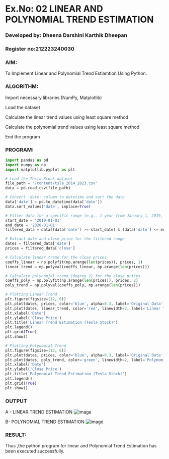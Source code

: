 # Ex.No: 02 LINEAR AND POLYNOMIAL TREND ESTIMATION

### Developed by: Dheena Darshini Karthik Dheepan
### Register no:212223240030


### AIM:
To Implement Linear and Polynomial Trend Estiamtion Using Python.

### ALGORITHM:
Import necessary libraries (NumPy, Matplotlib)

Load the dataset

Calculate the linear trend values using least square method

Calculate the polynomial trend values using least square method

End the program
### PROGRAM:
```python
import pandas as pd
import numpy as np
import matplotlib.pyplot as plt

# Load the Tesla Stock dataset
file_path = '/content/tsla_2014_2023.csv'
data = pd.read_csv(file_path)

# Convert 'date' column to datetime and sort the data
data['date'] = pd.to_datetime(data['date'])
data.sort_values('date', inplace=True)

# Filter data for a specific range (e.g., 1 year from January 1, 2019, to January 1, 2020)
start_date = '2019-01-01'
end_date = '2020-01-01'
filtered_data = data[(data['date'] >= start_date) & (data['date'] <= end_date)]

# Extract date and close price for the filtered range
dates = filtered_data['date']
prices = filtered_data['close']

# Calculate linear trend for the close prices
coeffs_linear = np.polyfit(np.arange(len(prices)), prices, 1)
linear_trend = np.polyval(coeffs_linear, np.arange(len(prices)))

# Calculate polynomial trend (degree 2) for the close prices
coeffs_poly = np.polyfit(np.arange(len(prices)), prices, 2)
poly_trend = np.polyval(coeffs_poly, np.arange(len(prices)))

# Plotting Linear Trend
plt.figure(figsize=(12, 6))
plt.plot(dates, prices, color='blue', alpha=0.3, label='Original Data')  # Use transparency
plt.plot(dates, linear_trend, color='red', linewidth=2, label='Linear Trend')
plt.xlabel('Date')
plt.ylabel('Close Price')
plt.title('Linear Trend Estimation (Tesla Stock)')
plt.legend()
plt.grid(True)
plt.show()

# Plotting Polynomial Trend
plt.figure(figsize=(12, 6))
plt.plot(dates, prices, color='blue', alpha=0.3, label='Original Data')  # Use transparency
plt.plot(dates, poly_trend, color='green', linewidth=2, label='Polynomial Trend (Degree 2)')
plt.xlabel('Date')
plt.ylabel('Close Price')
plt.title('Polynomial Trend Estimation (Tesla Stock)')
plt.legend()
plt.grid(True)
plt.show()

```

### OUTPUT


A - LINEAR TREND ESTIMATION
![image](https://github.com/user-attachments/assets/5dc41c0c-f89f-427d-94b9-d7a1e803ece7)


B- POLYNOMIAL TREND ESTIMATION
![image](https://github.com/user-attachments/assets/07f35dd7-06dc-4ac1-a057-641154da29df)


### RESULT:
Thus ,the python program for linear and Polynomial Trend Estimation has been executed successfully.
